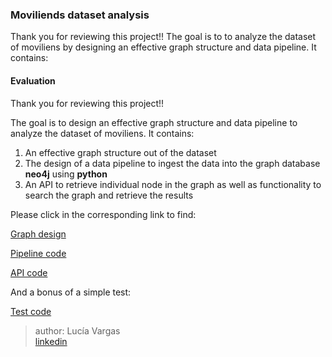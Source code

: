 ### Moviliends dataset analysis

Thank you for reviewing this project!!
The goal is to to analyze the dataset of moviliens by designing an effective graph structure and data pipeline. It contains:

#### Evaluation

Thank you for reviewing this project!!

The goal is to design an effective graph structure and data pipeline to analyze the dataset of moviliens. It contains:

1. An effective graph structure out of the dataset
2. The design of a data pipeline to ingest the data into the graph database **neo4j** using **python**
3. An API to retrieve individual node in the graph as well as functionality to search the graph
and retrieve the results


Please click in the corresponding link to find:

[Graph design](docs/graph_design.md)

[Pipeline code](python/)

[API code](rest_api/server.py)

And a bonus of a simple test:

[Test code](python/test.py)


>author: Lucía Vargas    
[linkedin](https://www.linkedin.com/in/lucia-vargasa/)